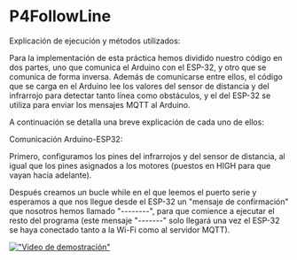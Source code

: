 # P4FollowLine
Explicación de ejecución y métodos utilizados:

Para la implementación de esta práctica hemos dividido nuestro código en dos partes, uno que comunica el Arduino con el ESP-32, y otro que se comunica de forma inversa. Además de comunicarse entre ellos, el código que se carga en el Arduino lee los valores del sensor de distancia y del infrarrojo para detectar tanto línea como obstáculos, y el del ESP-32 se utiliza para enviar los mensajes MQTT al Arduino.

A continuación se detalla una breve explicación de cada uno de ellos:

Comunicación Arduino-ESP32: 

Primero, configuramos los pines del infrarrojos y del sensor de distancia, al igual que los pines asignados a los motores (puestos en HIGH para que vayan hacia adelante). 

Después creamos un bucle while en el que leemos el puerto serie y esperamos a que nos llegue desde el ESP-32 un "mensaje de confirmación" que nosotros hemos llamado "--------", para que comience a ejecutar el resto del programa (este mensaje "-------" solo llegará una vez el ESP-32 se haya conectado tanto a la Wi-Fi como al servidor MQTT). 


[!["Video de demostración"](blob:https://urjc-my.sharepoint.com/529f144a-2bd8-4e6f-9d58-ea01bc0a8a79)](https://urjc-my.sharepoint.com/:v:/g/personal/d_milenova_2019_alumnos_urjc_es/EZ7R67EjpsNIgJ6sOvRk3rABhWEhnUhP-ohHuZIk0_vjDQ?nav=eyJyZWZlcnJhbEluZm8iOnsicmVmZXJyYWxBcHAiOiJTdHJlYW1XZWJBcHAiLCJyZWZlcnJhbFZpZXciOiJTaGFyZURpYWxvZy1MaW5rIiwicmVmZXJyYWxBcHBQbGF0Zm9ybSI6IldlYiIsInJlZmVycmFsTW9kZSI6InZpZXcifX0%3D&e=AldwIv)


